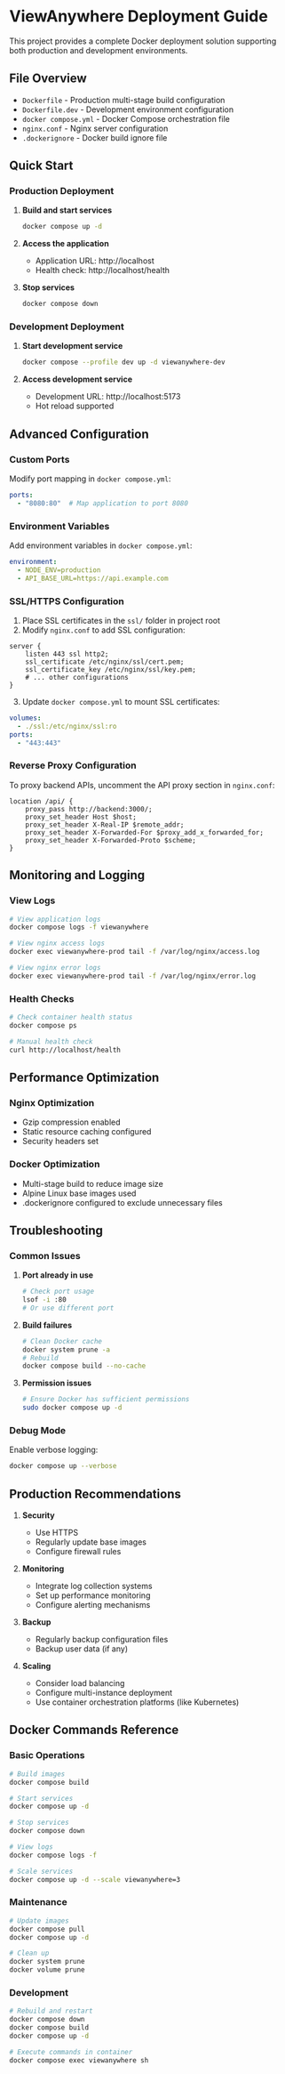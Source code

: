 # ViewAnywhere Deployment Guide

This project provides a complete Docker deployment solution supporting both production and development environments.

## File Overview

- `Dockerfile` - Production multi-stage build configuration
- `Dockerfile.dev` - Development environment configuration
- `docker compose.yml` - Docker Compose orchestration file
- `nginx.conf` - Nginx server configuration
- `.dockerignore` - Docker build ignore file

## Quick Start

### Production Deployment

1. **Build and start services**
   ```bash
   docker compose up -d
   ```

2. **Access the application**
   - Application URL: http://localhost
   - Health check: http://localhost/health

3. **Stop services**
   ```bash
   docker compose down
   ```

### Development Deployment

1. **Start development service**
   ```bash
   docker compose --profile dev up -d viewanywhere-dev
   ```

2. **Access development service**
   - Development URL: http://localhost:5173
   - Hot reload supported

## Advanced Configuration

### Custom Ports

Modify port mapping in `docker compose.yml`:
```yaml
ports:
  - "8080:80"  # Map application to port 8080
```

### Environment Variables

Add environment variables in `docker compose.yml`:
```yaml
environment:
  - NODE_ENV=production
  - API_BASE_URL=https://api.example.com
```

### SSL/HTTPS Configuration

1. Place SSL certificates in the `ssl/` folder in project root
2. Modify `nginx.conf` to add SSL configuration:

```nginx
server {
    listen 443 ssl http2;
    ssl_certificate /etc/nginx/ssl/cert.pem;
    ssl_certificate_key /etc/nginx/ssl/key.pem;
    # ... other configurations
}
```

3. Update `docker compose.yml` to mount SSL certificates:

```yaml
volumes:
  - ./ssl:/etc/nginx/ssl:ro
ports:
  - "443:443"
```

### Reverse Proxy Configuration

To proxy backend APIs, uncomment the API proxy section in `nginx.conf`:

```nginx
location /api/ {
    proxy_pass http://backend:3000/;
    proxy_set_header Host $host;
    proxy_set_header X-Real-IP $remote_addr;
    proxy_set_header X-Forwarded-For $proxy_add_x_forwarded_for;
    proxy_set_header X-Forwarded-Proto $scheme;
}
```

## Monitoring and Logging

### View Logs
```bash
# View application logs
docker compose logs -f viewanywhere

# View nginx access logs
docker exec viewanywhere-prod tail -f /var/log/nginx/access.log

# View nginx error logs
docker exec viewanywhere-prod tail -f /var/log/nginx/error.log
```

### Health Checks
```bash
# Check container health status
docker compose ps

# Manual health check
curl http://localhost/health
```

## Performance Optimization

### Nginx Optimization
- Gzip compression enabled
- Static resource caching configured
- Security headers set

### Docker Optimization
- Multi-stage build to reduce image size
- Alpine Linux base images used
- .dockerignore configured to exclude unnecessary files

## Troubleshooting

### Common Issues

1. **Port already in use**
   ```bash
   # Check port usage
   lsof -i :80
   # Or use different port
   ```

2. **Build failures**
   ```bash
   # Clean Docker cache
   docker system prune -a
   # Rebuild
   docker compose build --no-cache
   ```

3. **Permission issues**
   ```bash
   # Ensure Docker has sufficient permissions
   sudo docker compose up -d
   ```

### Debug Mode

Enable verbose logging:
```bash
docker compose up --verbose
```

## Production Recommendations

1. **Security**
   - Use HTTPS
   - Regularly update base images
   - Configure firewall rules

2. **Monitoring**
   - Integrate log collection systems
   - Set up performance monitoring
   - Configure alerting mechanisms

3. **Backup**
   - Regularly backup configuration files
   - Backup user data (if any)

4. **Scaling**
   - Consider load balancing
   - Configure multi-instance deployment
   - Use container orchestration platforms (like Kubernetes)

## Docker Commands Reference

### Basic Operations
```bash
# Build images
docker compose build

# Start services
docker compose up -d

# Stop services
docker compose down

# View logs
docker compose logs -f

# Scale services
docker compose up -d --scale viewanywhere=3
```

### Maintenance
```bash
# Update images
docker compose pull
docker compose up -d

# Clean up
docker system prune
docker volume prune
```

### Development
```bash
# Rebuild and restart
docker compose down
docker compose build
docker compose up -d

# Execute commands in container
docker compose exec viewanywhere sh
```